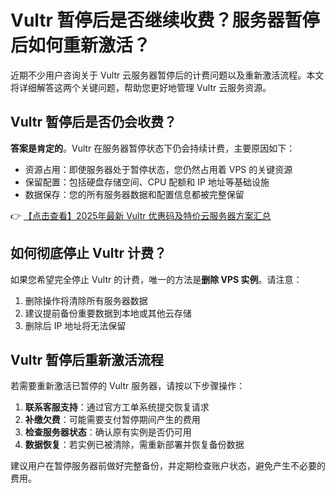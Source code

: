 # Vultr 暂停后是否继续收费？服务器暂停后如何重新激活？

近期不少用户咨询关于 Vultr 云服务器暂停后的计费问题以及重新激活流程。本文将详细解答这两个关键问题，帮助您更好地管理 Vultr 云服务资源。

## Vultr 暂停后是否仍会收费？

**答案是肯定的**。Vultr 在服务器暂停状态下仍会持续计费，主要原因如下：

- 资源占用：即使服务器处于暂停状态，您仍然占用着 VPS 的关键资源
- 保留配置：包括硬盘存储空间、CPU 配额和 IP 地址等基础设施
- 数据保存：您的所有服务器数据和配置信息都被完整保留

👉 [【点击查看】2025年最新 Vultr 优惠码及特价云服务器方案汇总](https://bit.ly/VuLtr)

## 如何彻底停止 Vultr 计费？

如果您希望完全停止 Vultr 的计费，唯一的方法是**删除 VPS 实例**。请注意：

1. 删除操作将清除所有服务器数据
2. 建议提前备份重要数据到本地或其他云存储
3. 删除后 IP 地址将无法保留

## Vultr 暂停后重新激活流程

若需要重新激活已暂停的 Vultr 服务器，请按以下步骤操作：

1. **联系客服支持**：通过官方工单系统提交恢复请求
2. **补缴欠费**：可能需要支付暂停期间产生的费用
3. **检查服务器状态**：确认原有实例是否仍可用
4. **数据恢复**：若实例已被清除，需重新部署并恢复备份数据

建议用户在暂停服务器前做好完整备份，并定期检查账户状态，避免产生不必要的费用。